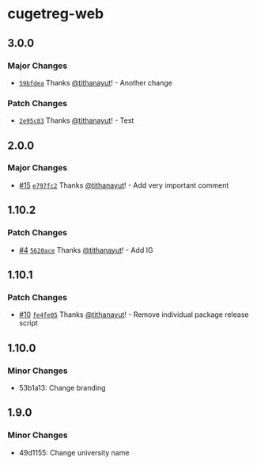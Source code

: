 # cugetreg-web

## 3.0.0

### Major Changes

- [`59bfdea`](https://github.com/tithanayut/cugetreg-playground/commit/59bfdeaf7a541d917e021fff68ee4d3d6a8b3ff1) Thanks [@tithanayut](https://github.com/tithanayut)! - Another change

### Patch Changes

- [`2e95c83`](https://github.com/tithanayut/cugetreg-playground/commit/2e95c83bff5ce943c14d4172d3b1fb693222f25f) Thanks [@tithanayut](https://github.com/tithanayut)! - Test

## 2.0.0

### Major Changes

- [#15](https://github.com/tithanayut/cugetreg-playground/pull/15) [`e797fc2`](https://github.com/tithanayut/cugetreg-playground/commit/e797fc2f9956c83425421533ce6dbc9c0f99ba68) Thanks [@tithanayut](https://github.com/tithanayut)! - Add very important comment

## 1.10.2

### Patch Changes

- [#4](https://github.com/tithanayut/cugetreg-playground/pull/4) [`5620ace`](https://github.com/tithanayut/cugetreg-playground/commit/5620ace5ccc5b08c9bf4105d1e45ee2cbd3c8ead) Thanks [@tithanayut](https://github.com/tithanayut)! - Add IG

## 1.10.1

### Patch Changes

- [#10](https://github.com/tithanayut/cugetreg-playground/pull/10) [`fe4fe05`](https://github.com/tithanayut/cugetreg-playground/commit/fe4fe0597cfc340a39fc970296ea2d12209c3adb) Thanks [@tithanayut](https://github.com/tithanayut)! - Remove individual package release script

## 1.10.0

### Minor Changes

- 53b1a13: Change branding

## 1.9.0

### Minor Changes

- 49d1155: Change university name
